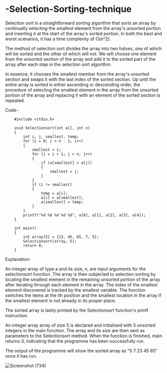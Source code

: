 # -Selection-Sorting-technique
Selection sort is a straightforward sorting algorithm that sorts an array by continually selecting the smallest element from the array's unsorted portion and inserting it at the start of the array's sorted portion. In both the best and worst scenarios, it has a time complexity of O(n^2).

The method of selection sort divides the array into two halves, one of which will be sorted and the other of which will not. We will choose one element from the unsorted section of the array and add it to the sorted part of the array after each step in the selection sort algorithm.

In essence, it chooses the smallest member from the array's unsorted section and swaps it with the last index of the sorted section. Up until the entire array is sorted in either ascending or descending order, the procedure of selecting the smallest element in the array from the unsorted portion of the array and replacing it with an element of the sorted section is repeated.

Code-

        #include <stdio.h>

        void Selectionsort(int a[], int n)
        {
            int i, j, smallest, temp;
            for (i = 0; i < n - 1; i++)
            {
                smallest = i;
                for (j = i + 1; j < n; j++)
                {
                    if (a[smallest] > a[j])
                    {
                        smallest = j;
                    }
                }
                if (i != smallest)
                {
                    temp = a[i];
                    a[i] = a[smallest];
                    a[smallest] = temp;
                }
            }
            printf("%d %d %d %d %d", a[0], a[1], a[2], a[3], a[4]);
        }

        int main()
        {
            int array[5] = {23, 45, 65, 7, 5};
            Selectionsort(array, 5);
            return 0;
        }
        
 Explanation:

An integer array of type a and its size, n, are input arguments for the selectionsort function. The array is then subjected to selection sorting by locating the smallest element in the remaining unsorted portion of the array after iterating through each element in the array. The index of the smallest element discovered is tracked by the smallest variable. The function switches the items at the ith position and the smallest location in the array if the smallest element is not already in its proper place.

The sorted array is lastly printed by the Selectionsort function's printf instruction.

An integer array array of size 5 is declared and initialised with 5 unsorted integers in the main function. The array and its size are then sent as parameters to the Selectionsort method. When the function is finished, main returns 0, indicating that the programme has been successfully run.

The output of the programme will show the sorted array as "5 7 23 45 65" once it has run.

![Screenshot (734)](https://user-images.githubusercontent.com/91966097/234368618-199f67e4-a2f4-403e-85b7-6a7a9f34073a.png)

